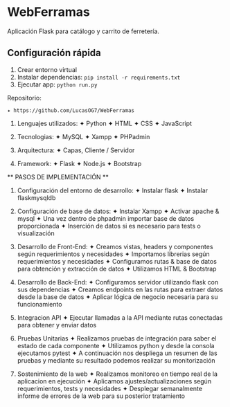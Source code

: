 # WebFerramas

Aplicación Flask para catálogo y carrito de ferretería.

## Configuración rápida

1. Crear entorno virtual
2. Instalar dependencias: `pip install -r requirements.txt`
4. Ejecutar app: `python run.py`

Repositorio:

	✦ https://github.com/LucasOG7/WebFerramas


1. Lenguajes utilizados:
	✦ Python
	✦ HTML
	✦ CSS
	✦ JavaScript

2. Tecnologias:
	✦ MySQL
	✦ Xampp
	✦ PHPadmin

3. Arquitectura:
	✦ Capas, Cliente / Servidor

4. Framework:
	✦ Flask
	✦ Node.js
	✦ Bootstrap


** PASOS DE IMPLEMENTACIÓN **

1. Configuración del entorno de desarrollo:
	✦ Instalar flask
	✦ Instalar flaskmysqldb


2. Configuración de base de datos:
	✦ Instalar Xampp
	✦ Activar apache & mysql
	✦ Una vez dentro de phpadmin importar base de datos proporcionada
	✦ Inserción de datos si es necesario para tests o visualización
	

3. Desarrollo de Front-End:
	✦ Creamos vistas, headers y componentes según requerimientos y necesidades
	✦ Importamos librerias según requerimientos y necesidades
	✦ Configuramos rutas & base de datos para obtención y extracción de datos
	✦ Utilizamos HTML & Bootstrap

4. Desarrollo de Back-End:
	✦ Configuramos servidor utilizando flask con sus dependencias
	✦ Creamos endpoints en las rutas para extraer datos desde la base de datos
	✦ Aplicar lógica de negocio necesaria para su funcionamiento

5. Integracion API
	✦ Ejecutar llamadas a la API mediante rutas conectadas para obtener y enviar datos


6. Pruebas Unitarias
	✦ Realizamos pruebas de integración para saber el estado de cada componente
	✦ Utilizamos python y desde la consola ejecutamos pytest
	✦ A continuación nos despliega un resumen de las pruebas y mediante su resultado
	  podemos realizar su monitorización

7. Sostenimiento de la web
	✦ Realizamos monitoreo en tiempo real de la aplicacion en ejecución
	✦ Aplicamos ajustes/actualizaciones según requerimientos, tests y necesidades
	✦ Desplegar semanalmente informe de errores de la web para su posterior
	  tratamiento

